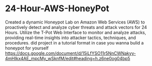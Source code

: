 # 24-Hour-AWS-HoneyPot
Created a dynamic Honeypot Lab on Amazon Web Services (AWS) to proactively detect and analyze cyber threats and attack vectors for 24 Hours. Utilize the T-Pot Web Interface to monitor and analyze attacks, providing real-time insights into attacker tactics, techniques, and procedures.
did project in a tutorial format in case you wanna bulid a honeypot for yourself 
https://docs.google.com/document/d/15iLfYSO11r5NnCWNakvy-4mHIkx4AE_mpcMy_wSknfM/edit#heading=h.z6ne0og04bp5
